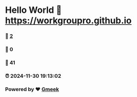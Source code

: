 # Hello World  :link: https://workgroupro.github.io 
### :page_facing_up: [2](https://workgroupro.github.io/tag.html) 
### :speech_balloon: 0 
### :hibiscus: 41 
### :alarm_clock: 2024-11-30 19:13:02 
### Powered by :heart: [Gmeek](https://github.com/Meekdai/Gmeek)
